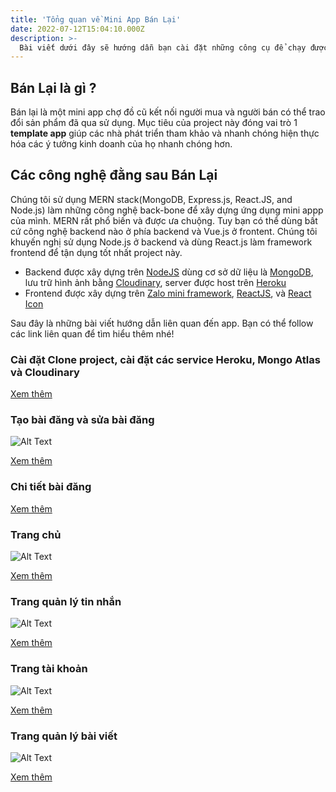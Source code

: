 ```yaml
---
title: 'Tổng quan về Mini App Bán Lại'
date: 2022-07-12T15:04:10.000Z
description: >-
  Bài viết dưới đây sẽ hướng dẫn bạn cài đặt những công cụ để chạy được app, cách chạy ứng dụng trên thiết bị của bạn và đi qua chi tiết kĩ thuật để bạn có thể áp dụng ngay vào ứng dụng mini app của bạn.
---
```

## Bán Lại là gì ?
Bán lại là một mini app chợ đồ cũ kết nối người mua và người bán có thể trao đổi sản phẩm đã qua sử dụng.
Mục tiêu của project này đóng vai trò 1 **template app** giúp các nhà phát triển tham khảo và nhanh chóng hiện thực
hóa các ý tưởng kinh doanh của họ nhanh chóng hơn.
## Các công nghệ đằng sau Bán Lại
Chúng tôi sử dụng MERN stack(MongoDB, Express.js, React.JS, and Node.js) làm những công nghệ back-bone để xây dựng ứng dụng mini appp của mình. MERN rất phổ biến và được ưa chuộng. Tuy bạn có thể dùng bất cứ công nghệ backend nào ở phía backend và Vue.js 
ở frontent. Chúng tôi khuyến nghị sử dụng Node.js ở backend và dùng React.js làm framework frontend để tận dụng tốt nhất project này.
* Backend được xây dựng trên [NodeJS](https://nodejs.org/) dùng cơ sở dữ liệu là [MongoDB](https://www.mongodb.com/atlas/database), lưu trữ hình ảnh bằng [Cloudinary](https://cloudinary.com/), server được host trên [Heroku](https://heroku.com/)
* Frontend được xây dựng trên [Zalo mini framework](https://mini.zalo.me/docs/ui), [ReactJS](https://reactjs.org/), và [React Icon](https://react-icons.github.io/react-icons/)

Sau đây là những bài viết hướng dẫn liên quan đến app. Bạn có thể follow các link liên quan để tìm hiểu thêm nhé!
### Cài đặt Clone project, cài đặt các service Heroku, Mongo Atlas và Cloudinary
[Xem thêm](https://scintillating-haupia-01fe5d.netlify.app/post/setting-up-tutorial/)

### Tạo bài đăng và sửa bài đăng
![Alt Text](https://scintillating-haupia-01fe5d.netlify.app/img/create.gif)

[Xem thêm](https://scintillating-haupia-01fe5d.netlify.app/post/create-post-tutorial/)

### Chi tiết bài đăng
[Xem thêm](https://scintillating-haupia-01fe5d.netlify.app/post/post-details-tutorial/)

### Trang chủ
![Alt Text](https://scintillating-haupia-01fe5d.netlify.app/img/home.gif)

[Xem thêm](https://scintillating-haupia-01fe5d.netlify.app/post/home-page-tutorial/)

### Trang quản lý tin nhắn
![Alt Text](https://scintillating-haupia-01fe5d.netlify.app/img/messages.gif)

[Xem thêm](https://scintillating-haupia-01fe5d.netlify.app/post/message-page-tutorial/)

### Trang tài khoản
![Alt Text](https://scintillating-haupia-01fe5d.netlify.app/img/account.gif)

[Xem thêm](https://scintillating-haupia-01fe5d.netlify.app/post/account-page-tutorial/)

### Trang quản lý bài viết
![Alt Text](https://scintillating-haupia-01fe5d.netlify.app/img/manage-post.gif)

[Xem thêm](https://scintillating-haupia-01fe5d.netlify.app/post/manage-posts-page-tutorial/)
